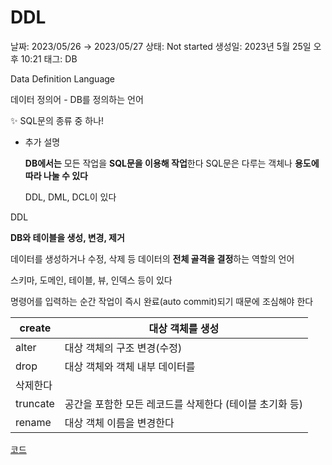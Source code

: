 # DDL

날짜: 2023/05/26 → 2023/05/27
상태: Not started
생성일: 2023년 5월 25일 오후 10:21
태그: DB

Data Definition Language

데이터 정의어 - DB를 정의하는 언어

<aside>
✨ SQL문의 종류 중 하나!

</aside>

- 추가 설명
    
    **DB에서는** 모든 작업을 **SQL문을 이용해 작업**한다 
    SQL문은 다루는 객체나 **용도에 따라 나눌 수 있다** 
    
    DDL, DML, DCL이 있다 
    

DDL 

**DB와 테이블을 생성, 변경, 제거**

데이터를 생성하거나 수정, 삭제 등 데이터의 **전체 골격을 결정**하는 역할의 언어 

스키마, 도메인, 테이블, 뷰, 인덱스 등이 있다 

명령어를 입력하는 순간 작업이 즉시 완료(auto commit)되기 때문에 조심해야 한다 

| create | 대상 객체를 생성 |
| --- | --- |
| alter | 대상 객체의 구조 변경(수정) |
| drop | 대상 객체와 객체 내부 데이터를 
삭제한다  |
| truncate | 공간을 포함한 모든 레코드를 삭제한다 (테이블 초기화 등) |
| rename | 대상 객체 이름을 변경한다 |

[코드](%E1%84%8F%E1%85%A9%E1%84%83%E1%85%B3%20d552f6edefe94180b0be9afb3018e0b2.md)